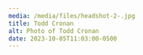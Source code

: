 ```yaml
---
media: /media/files/headshot-2-.jpg
title: Todd Cronan
alt: Photo of Todd Cronan
date: 2023-10-05T11:03:00-0500
---
```

